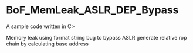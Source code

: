 # BoF_MemLeak_ASLR_DEP_Bypass
A sample code written in C:-

Memory leak using format string bug to bypass ASLR
generate relative rop chain by calculating base address
